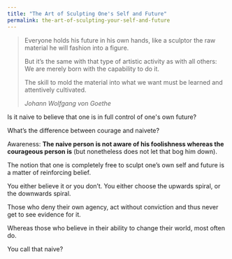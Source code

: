 ```yaml
---
title: "The Art of Sculpting One's Self and Future"
permalink: the-art-of-sculpting-your-self-and-future
---
```


> Everyone holds his future in his own hands, like a sculptor the raw material he will fashion into a figure.
> 
> But it’s the same with that type of artistic activity as with all others: We are merely born with the capability to do it.
> 
> The skill to mold the material into what we want must be learned and attentively cultivated.
> 
> <cite>Johann Wolfgang von Goethe</cite>

Is it naive to believe that one is in full control of one's own future?

What’s the difference between courage and naivete?

Awareness: **The naive person is not aware of his foolishness whereas the courageous person is** (but nonetheless does not let that bog him down).

The notion that one is completely free to sculpt one’s own self and future is a matter of reinforcing belief.

You either believe it or you don’t. You either choose the upwards spiral, or the downwards spiral.

Those who deny their own agency, act without conviction and thus never get to see evidence for it.

Whereas those who believe in their ability to change their world, most often do.

You call that naive?
